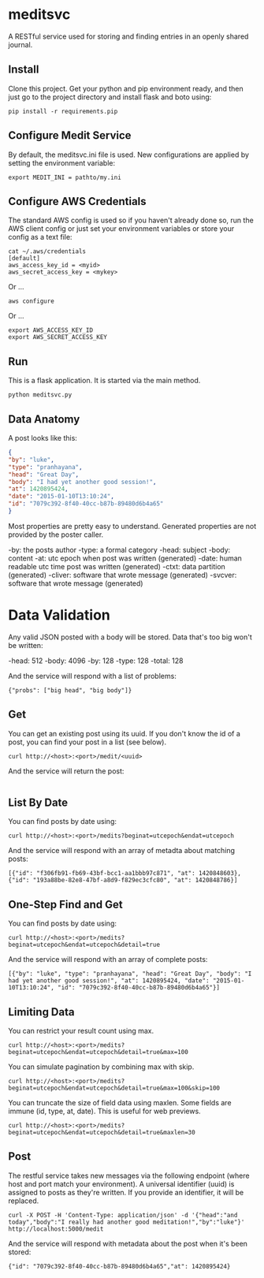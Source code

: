 # meditsvc

A RESTful service used for storing and finding entries in an openly shared journal.

## Install

Clone this project. Get your python and pip environment ready, and then just go to the project directory
and install flask and boto using:

```
pip install -r requirements.pip
```

## Configure Medit Service

By default, the meditsvc.ini file is used. New configurations are applied by setting the environment variable:

```
export MEDIT_INI = pathto/my.ini

```

## Configure AWS Credentials

The standard AWS config is used so if you haven't already done so, run the AWS client config or just set your environment variables or store your config as a text file:

```
cat ~/.aws/credentials
[default]
aws_access_key_id = <myid>
aws_secret_access_key = <mykey>
```

Or ...

```
aws configure
```

Or ...

```
export AWS_ACCESS_KEY_ID
export AWS_SECRET_ACCESS_KEY
```

## Run

This is a flask application. It is started via the main method.

```
python meditsvc.py
```

## Data Anatomy

A post looks like this:

```json
{
"by": "luke",
"type": "pranhayana",
"head": "Great Day",
"body": "I had yet another good session!",
"at": 1420895424,
"date": "2015-01-10T13:10:24",
"id": "7079c392-8f40-40cc-b87b-89480d6b4a65"
}
```

Most properties are pretty easy to understand. Generated properties are not provided by the poster caller.

-by: the posts author
-type: a formal category
-head: subject
-body: content
-at: utc epoch when post was written (generated)
-date: human readable utc time post was written (generated)
-ctxt: data partition (generated)
-cliver: software that wrote message (generated)
-svcver: software that wrote message (generated)

# Data Validation

Any valid JSON posted with a body will be stored. Data that's too big won't be written:

-head: 512
-body: 4096
-by: 128
-type: 128
-total: 128

And the service will respond with a list of problems:

```
{"probs": ["big head", "big body"]}
```

## Get

You can get an existing post using its uuid. If you don't know the id of a post, you can find your post in a list (see below).

```
curl http://<host>:<port>/medit/<uuid>
```

And the service will return the post:

```
```

## List By Date

You can find posts by date using:

```
curl http://<host>:<port>/medits?beginat=utcepoch&endat=utcepoch
```

And the service will respond with an array of metadta about matching posts:

```
[{"id": "f306fb91-fb69-43bf-bcc1-aa1bbb97c871", "at": 1420848603}, {"id": "193a88be-82e8-47bf-a8d9-f829ec3cfc80", "at": 1420848786}]
```

## One-Step Find and Get

You can find posts by date using:

```
curl http://<host>:<port>/medits?beginat=utcepoch&endat=utcepoch&detail=true
```

And the service will respond with an array of complete posts:

```
[{"by": "luke", "type": "pranhayana", "head": "Great Day", "body": "I had yet another good session!", "at": 1420895424, "date": "2015-01-10T13:10:24", "id": "7079c392-8f40-40cc-b87b-89480d6b4a65"}]
```

## Limiting Data

You can restrict your result count using max.

```
curl http://<host>:<port>/medits?beginat=utcepoch&endat=utcepoch&detail=true&max=100
```

You can simulate pagination by combining max with skip.

```
curl http://<host>:<port>/medits?beginat=utcepoch&endat=utcepoch&detail=true&max=100&skip=100
```

You can truncate the size of field data using maxlen. Some fields are immune (id, type, at, date). This is useful for web previews.

```
curl http://<host>:<port>/medits?beginat=utcepoch&endat=utcepoch&detail=true&maxlen=30
```

## Post 

The restful service takes new messages via the following endpoint (where host and port match your environment).
A universal identifier (uuid) is assigned to posts as they're written. If you provide an identifier, it will be replaced.

```
curl -X POST -H 'Content-Type: application/json' -d '{"head":"and today","body":"I really had another good meditation!","by":"luke"}' http://localhost:5000/medit
```
And the service will respond with metadata about the post when it's been stored:
```
{"id": "7079c392-8f40-40cc-b87b-89480d6b4a65","at": 1420895424}
```
